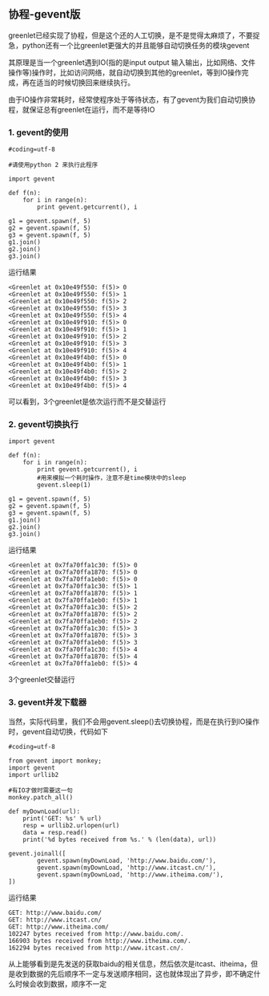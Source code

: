 ## 协程-gevent版

greenlet已经实现了协程，但是这个还的人工切换，是不是觉得太麻烦了，不要捉急，python还有一个比greenlet更强大的并且能够自动切换任务的模块gevent

其原理是当一个greenlet遇到IO(指的是input output 输入输出，比如网络、文件操作等)操作时，比如访问网络，就自动切换到其他的greenlet，等到IO操作完成，再在适当的时候切换回来继续执行。

由于IO操作非常耗时，经常使程序处于等待状态，有了gevent为我们自动切换协程，就保证总有greenlet在运行，而不是等待IO

### 1. gevent的使用

    #coding=utf-8

    #请使用python 2 来执行此程序

    import gevent

    def f(n):
        for i in range(n):
            print gevent.getcurrent(), i

    g1 = gevent.spawn(f, 5)
    g2 = gevent.spawn(f, 5)
    g3 = gevent.spawn(f, 5)
    g1.join()
    g2.join()
    g3.join()  

运行结果

    <Greenlet at 0x10e49f550: f(5)> 0
    <Greenlet at 0x10e49f550: f(5)> 1
    <Greenlet at 0x10e49f550: f(5)> 2
    <Greenlet at 0x10e49f550: f(5)> 3
    <Greenlet at 0x10e49f550: f(5)> 4
    <Greenlet at 0x10e49f910: f(5)> 0
    <Greenlet at 0x10e49f910: f(5)> 1
    <Greenlet at 0x10e49f910: f(5)> 2
    <Greenlet at 0x10e49f910: f(5)> 3
    <Greenlet at 0x10e49f910: f(5)> 4
    <Greenlet at 0x10e49f4b0: f(5)> 0
    <Greenlet at 0x10e49f4b0: f(5)> 1
    <Greenlet at 0x10e49f4b0: f(5)> 2
    <Greenlet at 0x10e49f4b0: f(5)> 3
    <Greenlet at 0x10e49f4b0: f(5)> 4  

可以看到，3个greenlet是依次运行而不是交替运行

### 2. gevent切换执行


    import gevent

    def f(n):
        for i in range(n):
            print gevent.getcurrent(), i
            #用来模拟一个耗时操作，注意不是time模块中的sleep
            gevent.sleep(1)

    g1 = gevent.spawn(f, 5)
    g2 = gevent.spawn(f, 5)
    g3 = gevent.spawn(f, 5)
    g1.join()
    g2.join()
    g3.join()  

运行结果

    <Greenlet at 0x7fa70ffa1c30: f(5)> 0
    <Greenlet at 0x7fa70ffa1870: f(5)> 0
    <Greenlet at 0x7fa70ffa1eb0: f(5)> 0
    <Greenlet at 0x7fa70ffa1c30: f(5)> 1
    <Greenlet at 0x7fa70ffa1870: f(5)> 1
    <Greenlet at 0x7fa70ffa1eb0: f(5)> 1
    <Greenlet at 0x7fa70ffa1c30: f(5)> 2
    <Greenlet at 0x7fa70ffa1870: f(5)> 2
    <Greenlet at 0x7fa70ffa1eb0: f(5)> 2
    <Greenlet at 0x7fa70ffa1c30: f(5)> 3
    <Greenlet at 0x7fa70ffa1870: f(5)> 3
    <Greenlet at 0x7fa70ffa1eb0: f(5)> 3
    <Greenlet at 0x7fa70ffa1c30: f(5)> 4
    <Greenlet at 0x7fa70ffa1870: f(5)> 4
    <Greenlet at 0x7fa70ffa1eb0: f(5)> 4  

3个greenlet交替运行

### 3. gevent并发下载器

当然，实际代码里，我们不会用gevent.sleep()去切换协程，而是在执行到IO操作时，gevent自动切换，代码如下

    #coding=utf-8

    from gevent import monkey;
    import gevent
    import urllib2

    #有IO才做时需要这一句
    monkey.patch_all()

    def myDownLoad(url):
        print('GET: %s' % url)
        resp = urllib2.urlopen(url)
        data = resp.read()
        print('%d bytes received from %s.' % (len(data), url))

    gevent.joinall([
            gevent.spawn(myDownLoad, 'http://www.baidu.com/'),
            gevent.spawn(myDownLoad, 'http://www.itcast.cn/'),
            gevent.spawn(myDownLoad, 'http://www.itheima.com/'),
    ])
运行结果

    GET: http://www.baidu.com/
    GET: http://www.itcast.cn/
    GET: http://www.itheima.com/
    102247 bytes received from http://www.baidu.com/.
    166903 bytes received from http://www.itheima.com/.
    162294 bytes received from http://www.itcast.cn/.  

从上能够看到是先发送的获取baidu的相关信息，然后依次是itcast、itheima，但是收到数据的先后顺序不一定与发送顺序相同，这也就体现出了异步，即不确定什么时候会收到数据，顺序不一定
